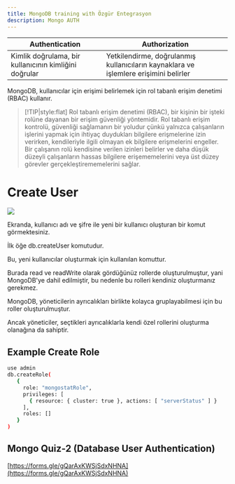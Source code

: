 ```yaml
---
title: MongoDB training with Özgür Entegrasyon
description: Mongo AUTH
---
```

|  Authentication | Authorization |
| --------------- | ------------- |
| Kimlik doğrulama, bir kullanıcının kimliğini doğrular | Yetkilendirme, doğrulanmış kullanıcıların kaynaklara ve işlemlere erişimini belirler |

MongoDB, kullanıcılar için erişimi belirlemek için rol tabanlı erişim denetimi (RBAC) kullanır.

> [!TIP|style:flat]
> Rol tabanlı erişim denetimi (RBAC), bir kişinin bir işteki rolüne dayanan bir erişim güvenliği yöntemidir. Rol tabanlı erişim kontrolü, güvenliği sağlamanın bir yoludur çünkü yalnızca çalışanların işlerini yapmak için ihtiyaç duydukları bilgilere erişmelerine izin verirken, kendileriyle ilgili olmayan ek bilgilere erişmelerini engeller. Bir çalışanın rolü kendisine verilen izinleri belirler ve daha düşük düzeyli çalışanların hassas bilgilere erişememelerini veya üst düzey görevler gerçekleştirememelerini sağlar.


# Create User

![](gitbook/images/assets/auth.png)

Ekranda, kullanıcı adı ve şifre ile yeni bir kullanıcı oluşturan bir komut görmektesiniz.

İlk öğe db.createUser komutudur.

Bu, yeni kullanıcılar oluşturmak için kullanılan komuttur.

Burada read ve readWrite olarak gördüğünüz  rollerde oluşturulmuştur, yani MongoDB'ye dahil edilmiştir, bu nedenle bu rolleri kendiniz oluşturmanız gerekmez.

MongoDB, yöneticilerin ayrıcalıkları birlikte kolayca gruplayabilmesi için bu roller oluşturulmuştur.

Ancak yöneticiler, seçtikleri ayrıcalıklarla kendi özel rollerini oluşturma olanağına da sahiptir.


## Example Create Role

```sh
use admin
db.createRole(
   {
     role: "mongostatRole", 
     privileges: [
       { resource: { cluster: true }, actions: [ "serverStatus" ] }
     ],
     roles: []
   }
)

```

## Mongo Quiz-2 (Database User Authentication)
[https://forms.gle/gQarAxKWSjSdxNHNA](https://forms.gle/gQarAxKWSjSdxNHNA)